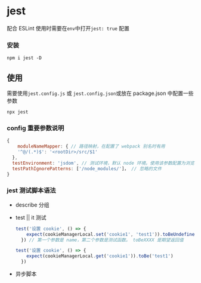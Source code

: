 

# jest

配合 ESLint 使用时需要在`env`中打开`jest: true` 配置

### 安装

`npm i jest -D`

## 使用

需要使用`jest.config.js` 或 `jest.config.json`或放在 package.json 中配置一些参数

`npx jest`

### config 重要参数说明

```js
{
	moduleNameMapper: { // 路径映射，在配置了 webpack 别名时有用
  	'^@/(.*)$': '<rootDir>/src/$1'
  },
  testEnvironment: 'jsdom', // 测试环境，默认 node 环境。使用该参数配置为浏览器环境
  testPathIgnorePatterns: ['/node_modules/']， // 忽略的文件
}
```



### jest 测试脚本语法

- describe 分组

- test || it 测试

  ```js
  test('设置 cookie', () => {
      expect(cookieManagerLocal.set('cookie1', 'test1')).toBeUndefined()
    }) // 第一个参数是 name，第二个参数是测试函数。 toBeXXXX 是期望返回值
  
  test('设置 cookie', () => {
      expect(cookieManagerLocal.get('cookie1')).toBe('test1')
    })
  ```

- 异步脚本
